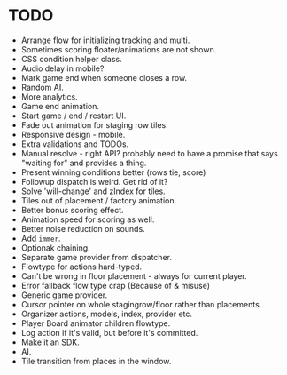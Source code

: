 # TODO

* Arrange flow for initializing tracking and multi.
* Sometimes scoring floater/animations are not shown.
* CSS condition helper class.
* Audio delay in mobile?
* Mark game end when someone closes a row.
* Random AI.
* More analytics.
* Game end animation.
* Start game / end / restart UI.
* Fade out animation for staging row tiles.
* Responsive design - mobile.
* Extra validations and TODOs.
* Manual resolve - right API? probably need to have a promise that says "waiting for" and provides a thing.
* Present winning conditions better (rows tie, score)
* Followup dispatch is weird. Get rid of it?
* Solve 'will-change' and zIndex for tiles.
* Tiles out of placement / factory animation.
* Better bonus scoring effect.
* Animation speed for scoring as well.
* Better noise reduction on sounds.
* Add `immer`.
* Optionak chaining.
* Separate game provider from dispatcher.
* Flowtype for actions hard-typed.
* Can't be wrong in floor placement - always for current player.
* Error fallback flow type crap (Because of & misuse)
* Generic game provider.
* Cursor pointer on whole stagingrow/floor rather than placements.
* Organizer actions, models, index, provider etc.
* Player Board animator children flowtype.
* Log action if it's valid, but before it's committed.
* Make it an SDK.
* AI.
* Tile transition from places in the window.
